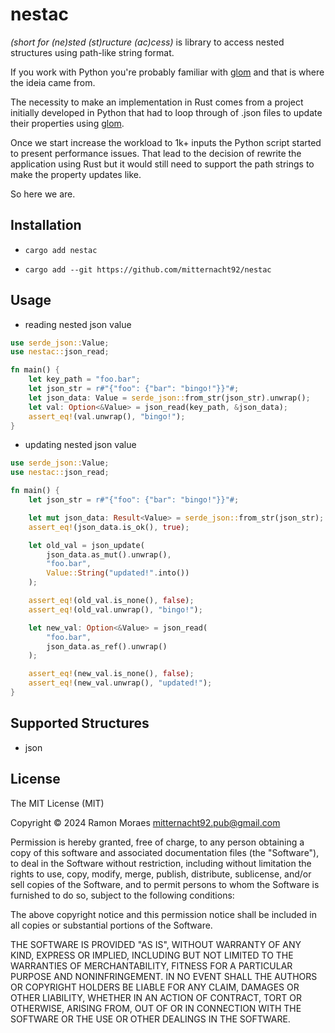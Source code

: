 # nestac

_(short for (ne)sted (st)ructure (ac)cess)_ is library to access nested
structures using path-like string format.

If you work with Python you're probably familiar with
[glom](https://glom.readthedocs.io/en/latest/) and that is where the ideia
came from.

The necessity to make an implementation in Rust comes from a project initially
developed in Python that had to loop through of .json files to update their
properties using [glom](https://glom.readthedocs.io/en/latest/).

Once we start increase the workload to 1k+ inputs the Python script started to
present performance issues. That lead to the decision of rewrite the
application using Rust but it would still need to support the path strings
to make the property updates like.

So here we are.

## Installation

- `cargo add nestac`

- `cargo add --git https://github.com/mitternacht92/nestac`

## Usage

- reading nested json value

```rust
use serde_json::Value;
use nestac::json_read;

fn main() {
    let key_path = "foo.bar";
    let json_str = r#"{"foo": {"bar": "bingo!"}}"#;
    let json_data: Value = serde_json::from_str(json_str).unwrap();
    let val: Option<&Value> = json_read(key_path, &json_data);
    assert_eq!(val.unwrap(), "bingo!");
}
```

- updating nested json value

```rust
use serde_json::Value;
use nestac::json_read;

fn main() {
    let json_str = r#"{"foo": {"bar": "bingo!"}}"#;

    let mut json_data: Result<Value> = serde_json::from_str(json_str);
    assert_eq!(json_data.is_ok(), true);

    let old_val = json_update(
        json_data.as_mut().unwrap(),
        "foo.bar",
        Value::String("updated!".into())
    );

    assert_eq!(old_val.is_none(), false);
    assert_eq!(old_val.unwrap(), "bingo!");

    let new_val: Option<&Value> = json_read(
        "foo.bar",
        json_data.as_ref().unwrap()
    );

    assert_eq!(new_val.is_none(), false);
    assert_eq!(new_val.unwrap(), "updated!");
}
```

## Supported Structures

- json

## License

The MIT License (MIT)

Copyright © 2024 Ramon Moraes <mitternacht92.pub@gmail.com>

Permission is hereby granted, free of charge, to any person obtaining a copy of
this software and associated documentation files (the "Software"), to deal in
the Software without restriction, including without limitation the rights to
use, copy, modify, merge, publish, distribute, sublicense, and/or sell copies
of the Software, and to permit persons to whom the Software is furnished to do
so, subject to the following conditions:

The above copyright notice and this permission notice shall be included in all
copies or substantial portions of the Software.

THE SOFTWARE IS PROVIDED "AS IS", WITHOUT WARRANTY OF ANY KIND, EXPRESS OR
IMPLIED, INCLUDING BUT NOT LIMITED TO THE WARRANTIES OF MERCHANTABILITY,
FITNESS FOR A PARTICULAR PURPOSE AND NONINFRINGEMENT. IN NO EVENT SHALL THE
AUTHORS OR COPYRIGHT HOLDERS BE LIABLE FOR ANY CLAIM, DAMAGES OR OTHER
LIABILITY, WHETHER IN AN ACTION OF CONTRACT, TORT OR OTHERWISE, ARISING FROM,
OUT OF OR IN CONNECTION WITH THE SOFTWARE OR THE USE OR OTHER DEALINGS IN THE
SOFTWARE.
